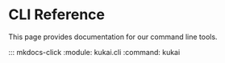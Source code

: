 # CLI Reference

This page provides documentation for our command line tools.

::: mkdocs-click
    :module: kukai.cli
    :command: kukai

